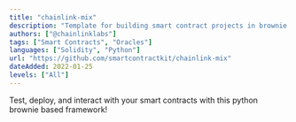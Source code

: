 ```yaml
---
title: "chainlink-mix"
description: "Template for building smart contract projects in brownie with solidity, python, and chainlink. "
authors: ["@chainlinklabs"]
tags: ["Smart Contracts", "Oracles"]
languages: ["Solidity", "Python"]
url: "https://github.com/smartcontractkit/chainlink-mix"
dateAdded: 2022-01-25
levels: ["All"]
---
```


Test, deploy, and interact with your smart contracts with this python brownie based framework!
